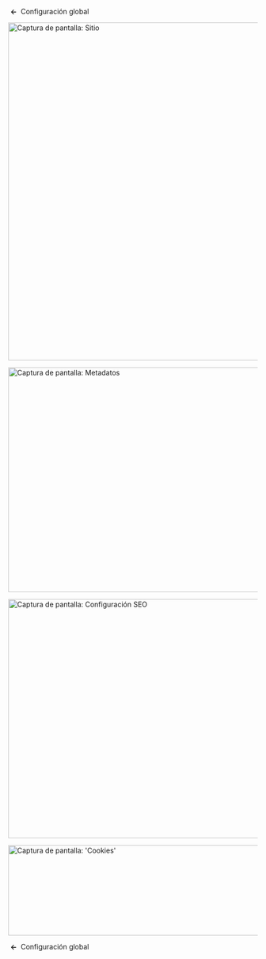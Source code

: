<!-- Filename: Help4.x:Site_Global_Configuration_Site / Display title: Configuración global: Sitio -->

 **←**  Configuración
global

<img
src="https://docs.joomla.org/images/thumb/0/08/Help-4x-global-configuration-site-subscreen-es.png/800px-Help-4x-global-configuration-site-subscreen-es.png"
decoding="async"
srcset="https://docs.joomla.org/images/thumb/0/08/Help-4x-global-configuration-site-subscreen-es.png/1200px-Help-4x-global-configuration-site-subscreen-es.png 1.5x, https://docs.joomla.org/images/0/08/Help-4x-global-configuration-site-subscreen-es.png 2x"
data-file-width="1566" data-file-height="1333" width="800" height="681"
alt="Captura de pantalla: Sitio" />

<img
src="https://docs.joomla.org/images/thumb/1/1a/Help-4x-global-configuration-metadata-subscreen-es.png/800px-Help-4x-global-configuration-metadata-subscreen-es.png"
decoding="async"
srcset="https://docs.joomla.org/images/thumb/1/1a/Help-4x-global-configuration-metadata-subscreen-es.png/1200px-Help-4x-global-configuration-metadata-subscreen-es.png 1.5x, https://docs.joomla.org/images/1/1a/Help-4x-global-configuration-metadata-subscreen-es.png 2x"
data-file-width="1566" data-file-height="887" width="800" height="453"
alt="Captura de pantalla: Metadatos" />

<img
src="https://docs.joomla.org/images/thumb/5/5d/Help-4x-global-configuration-seo-subscreen-es.png/800px-Help-4x-global-configuration-seo-subscreen-es.png"
decoding="async"
srcset="https://docs.joomla.org/images/thumb/5/5d/Help-4x-global-configuration-seo-subscreen-es.png/1200px-Help-4x-global-configuration-seo-subscreen-es.png 1.5x, https://docs.joomla.org/images/5/5d/Help-4x-global-configuration-seo-subscreen-es.png 2x"
data-file-width="1566" data-file-height="943" width="800" height="482"
alt="Captura de pantalla: Configuración SEO" />

<img
src="https://docs.joomla.org/images/thumb/5/59/Help-4x-global-configuration-cookie-subscreen-es.png/800px-Help-4x-global-configuration-cookie-subscreen-es.png"
decoding="async"
srcset="https://docs.joomla.org/images/thumb/5/59/Help-4x-global-configuration-cookie-subscreen-es.png/1200px-Help-4x-global-configuration-cookie-subscreen-es.png 1.5x, https://docs.joomla.org/images/5/59/Help-4x-global-configuration-cookie-subscreen-es.png 2x"
data-file-width="1566" data-file-height="356" width="800" height="182"
alt="Captura de pantalla: &#39;Cookies&#39;" />

 **←**  Configuración
global
